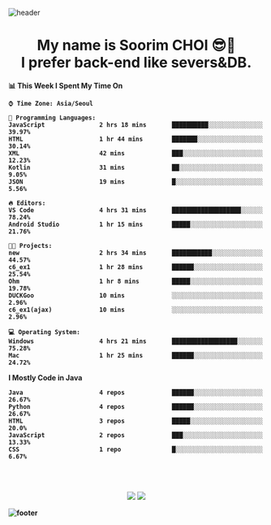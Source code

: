 <!--
**sxxrxm/sxxrxm** is a ✨ _special_ ✨ repository because its `README.md` (this file) appears on your GitHub profile.
-->
![header](https://capsule-render.vercel.app/api?type=Waving&color=gradient&height=300&section=header&text=Soorim%20CHOI&fontSize=90&animation=twinkling&fontAlignY=40)
<h1 align="center">
  My name is <b>Soorim CHOI<b> 😎👋
  <br>
  I prefer back-end like severs&DB.
</h1>
  
<!--START_SECTION:waka-->
📊 **This Week I Spent My Time On** 

```text
⌚︎ Time Zone: Asia/Seoul

💬 Programming Languages: 
JavaScript               2 hrs 18 mins       ██████████░░░░░░░░░░░░░░░   39.97% 
HTML                     1 hr 44 mins        ███████░░░░░░░░░░░░░░░░░░   30.14% 
XML                      42 mins             ███░░░░░░░░░░░░░░░░░░░░░░   12.23% 
Kotlin                   31 mins             ██░░░░░░░░░░░░░░░░░░░░░░░   9.05% 
JSON                     19 mins             █░░░░░░░░░░░░░░░░░░░░░░░░   5.56%

🔥 Editors: 
VS Code                  4 hrs 31 mins       ███████████████████░░░░░░   78.24% 
Android Studio           1 hr 15 mins        █████░░░░░░░░░░░░░░░░░░░░   21.76%

🐱‍💻 Projects: 
new                      2 hrs 34 mins       ███████████░░░░░░░░░░░░░░   44.57% 
c6_ex1                   1 hr 28 mins        ██████░░░░░░░░░░░░░░░░░░░   25.54% 
Ohm                      1 hr 8 mins         █████░░░░░░░░░░░░░░░░░░░░   19.78% 
DUCKGoo                  10 mins             ░░░░░░░░░░░░░░░░░░░░░░░░░   2.96% 
c6_ex1(ajax)             10 mins             ░░░░░░░░░░░░░░░░░░░░░░░░░   2.96%

💻 Operating System: 
Windows                  4 hrs 21 mins       ██████████████████░░░░░░░   75.28% 
Mac                      1 hr 25 mins        ██████░░░░░░░░░░░░░░░░░░░   24.72%

```

**I Mostly Code in Java** 

```text
Java                     4 repos             ██████░░░░░░░░░░░░░░░░░░░   26.67% 
Python                   4 repos             ██████░░░░░░░░░░░░░░░░░░░   26.67% 
HTML                     3 repos             █████░░░░░░░░░░░░░░░░░░░░   20.0% 
JavaScript               2 repos             ███░░░░░░░░░░░░░░░░░░░░░░   13.33% 
CSS                      1 repo              █░░░░░░░░░░░░░░░░░░░░░░░░   6.67%

```



<!--END_SECTION:waka-->

  <!-- <h4 align="center">
  <br><br>
  The Programming Languages&Frameworks&Databases which I ever used.
 </h4>  -->
  <!--
<p align="center">
     
  <img alt="NodeJS" src="https://img.shields.io/badge/node.js%20-%2343853D.svg?&style=for-the-badge&logo=node.js&logoColor=white"/>
  <img alt="HTML5" src="https://img.shields.io/badge/html5%20-%23E34F26.svg?&style=for-the-badge&logo=html5&logoColor=white"/>
  <img alt="CSS3" src="https://img.shields.io/badge/css3%20-%231572B6.svg?&style=for-the-badge&logo=css3&logoColor=white"/>
    <img alt="React" src="https://img.shields.io/badge/react%20-%2320232a.svg?&style=for-the-badge&logo=react&logoColor=%2361DAFB"/>
  <img alt="Django" src="https://img.shields.io/badge/django%20-%23092E20.svg?&style=for-the-badge&logo=django&logoColor=white"/>
  <img alt="Spring" src="https://img.shields.io/badge/spring%20-%236DB33F.svg?&style=for-the-badge&logo=spring&logoColor=white"/>
  <br>
  
  <img alt="Python" src="https://img.shields.io/badge/python%20-%2314354C.svg?&style=for-the-badge&logo=python&logoColor=white"/>
  <img alt="C" src="https://img.shields.io/badge/c%20-%2300599C.svg?&style=for-the-badge&logo=c&logoColor=white"/>
  <img alt="Java" src="https://img.shields.io/badge/java-%23ED8B00.svg?&style=for-the-badge&logo=java&logoColor=white"/>
  <img alt="Kotlin" src="https://img.shields.io/badge/kotlin-%230095D5.svg?&style=for-the-badge&logo=kotlin&logoColor=white"/>
  <img alt="Swift" src="https://img.shields.io/badge/swift-%23FA7343.svg?&style=for-the-badge&logo=swift&logoColor=white"/>
  <img alt="Flutter" src="https://img.shields.io/badge/Flutter%20-%2302569B.svg?&style=for-the-badge&logo=Flutter&logoColor=white" />
  <br>
  <img alt="AWS" src="https://img.shields.io/badge/AWS%20-%23FF9900.svg?&style=for-the-badge&logo=amazon-aws&logoColor=white"/>
  <img alt="Heroku" src="https://img.shields.io/badge/heroku%20-%23430098.svg?&style=for-the-badge&logo=heroku&logoColor=white"/>
  <img alt="Vercel" src="https://img.shields.io/badge/vercel%20-%23000000.svg?&style=for-the-badge&logo=vercel&logoColor=white"/>
  <img alt="Firebase" src="https://img.shields.io/badge/firebase%20-%23039BE5.svg?&style=for-the-badge&logo=firebase"/>
  <img alt="Apache" src="https://img.shields.io/badge/apache%20-%23D42029.svg?&style=for-the-badge&logo=apache&logoColor=white"/>
 <br> 
 <img alt="MySQL" src="https://img.shields.io/badge/mysql-%2300f.svg?&style=for-the-badge&logo=mysql&logoColor=white"/>
 <img alt="MongoDB" src ="https://img.shields.io/badge/MongoDB-%234ea94b.svg?&style=for-the-badge&logo=mongodb&logoColor=white"/>
 <img alt="Oracle" src ="https://img.shields.io/badge/oracle%20-%23F00000.svg?&style=for-the-badge&logo=oracle&logoColor=white" />
 <img alt="Docker" src="https://img.shields.io/badge/docker%20-%230db7ed.svg?&style=for-the-badge&logo=docker&logoColor=white"/>ss
 <br> 
 -->
<br>
<br>

<p align = center>
<a href="mailto:id.sxxrxm@gmail.com"> <img src="https://img.shields.io/badge/Gmail-d14836?style=flat-square&logo=Gmail&logoColor=white"/></a>
<a href="https://velog.io/@sxxrxm"><img src="https://img.shields.io/badge/Tech%20Blog-11B48A?style=for=-the-badge&logo=Vimeo&logoColor=white"/></a>
</p>

![footer](https://capsule-render.vercel.app/api?type=Waving&section=footer&color=gradient&height=300)
